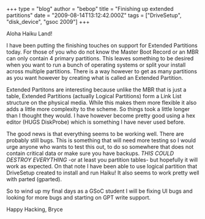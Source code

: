 +++
type = "blog"
author = "bebop"
title = "Finishing up extended partitions"
date = "2009-08-14T13:12:42.000Z"
tags = ["DriveSetup", "disk_device", "gsoc 2009"]
+++

Aloha Haiku Land!

I have been putting the finishing touches on support for Extended Partitions today. For those of you who do not know the Master Boot Record or an MBR can only contain 4 primary partitions. This leaves something to be desired when you want to run a bunch of operating systems or split your install across multiple partitions. There is a way however to get as many partitions as you want however by creating what is called an Extended Partition.

Extended Partitons are interesting because unlike the MBR that is just a table, Extended Partitions (actually Logical Partitions) form a Link List structure on the physical media. While this makes them more flexible it also adds a little more complexity to the scheme. So things took a little longer than I thought they would. I have however become pretty good using a hex editor (HUGS DiskProbe) which is something I have never used before.

The good news is that everything seems to be working well. There are probably still bugs. This is something that will need more testing so I would urge anyone who wants to test this out, to do so somewhere that does not contain critical data or make sure you have backups. *THIS COULD DESTROY EVERYTHING* -or at least you partition tables- but hopefully it will work as expected. On that note I have been able to use logical partition that DriveSetup created to install and run Haiku! It also seems to work pretty well with parted (gparted).

So to wind up my final days as a GSoC student I will be fixing UI bugs and looking for more bugs and starting on GPT write support.

Happy Hacking,
Bryce